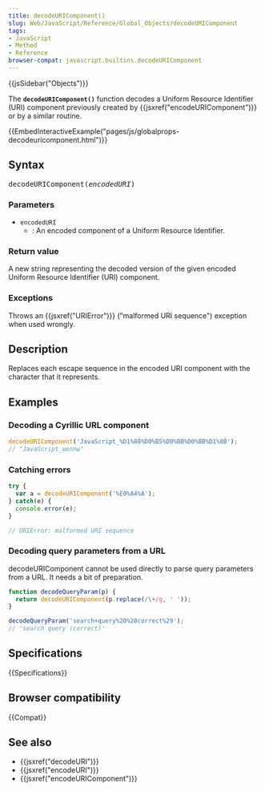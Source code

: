 ```yaml
---
title: decodeURIComponent()
slug: Web/JavaScript/Reference/Global_Objects/decodeURIComponent
tags:
- JavaScript
- Method
- Reference
browser-compat: javascript.builtins.decodeURIComponent
---
```

{{jsSidebar("Objects")}}

The **`decodeURIComponent()`** function decodes a Uniform Resource Identifier
(URI) component previously created by
{{jsxref("encodeURIComponent")}} or by a similar routine.

{{EmbedInteractiveExample("pages/js/globalprops-decodeuricomponent.html")}}

## Syntax

<pre class="brush: js">decodeURIComponent(<em>encodedURI</em>)</pre>

### Parameters

- `encodedURI`
  - : An encoded component of a Uniform Resource Identifier.

### Return value

A new string representing the decoded version of the given encoded Uniform
Resource Identifier (URI) component.

### Exceptions

Throws an {{jsxref("URIError")}} ("malformed URI sequence") exception when
used wrongly.

## Description

Replaces each escape sequence in the encoded URI component with the character
that it represents.

## Examples

### Decoding a Cyrillic URL component

```js
decodeURIComponent('JavaScript_%D1%88%D0%B5%D0%BB%D0%BB%D1%8B');
// "JavaScript_шеллы"
```

### Catching errors

```js
try {
  var a = decodeURIComponent('%E0%A4%A');
} catch(e) {
  console.error(e);
}

// URIError: malformed URI sequence
```

### Decoding query parameters from a URL

decodeURIComponent cannot be used directly to parse query parameters from a URL.
It needs a bit of preparation.

```js
function decodeQueryParam(p) {
  return decodeURIComponent(p.replace(/\+/g, ' '));
}

decodeQueryParam('search+query%20%28correct%29');
// 'search query (correct)'
```

## Specifications

{{Specifications}}

## Browser compatibility

{{Compat}}

## See also

- {{jsxref("decodeURI")}}
- {{jsxref("encodeURI")}}
- {{jsxref("encodeURIComponent")}}
